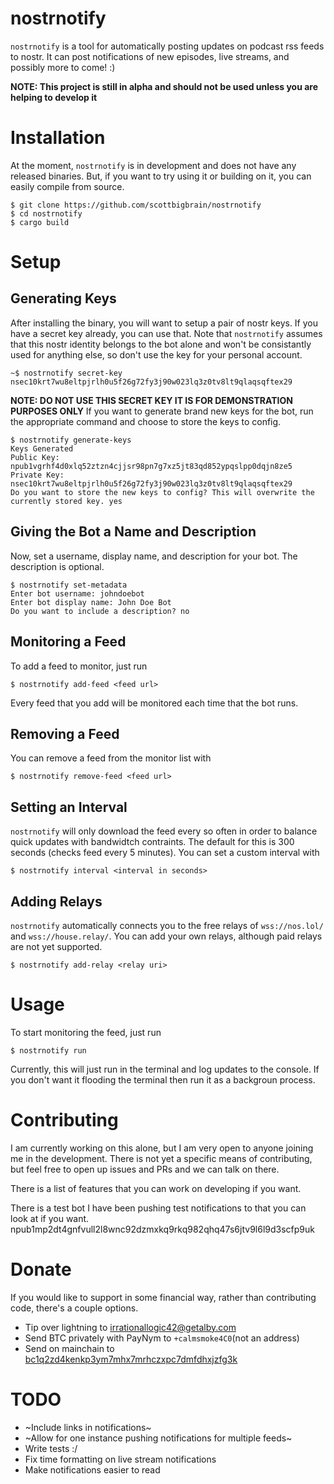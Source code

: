 # nostrnotify
`nostrnotify` is a tool for automatically posting updates on podcast rss feeds to nostr. It can post notifications of new episodes, live streams, and possibly more to come! :)

**NOTE: This project is still in alpha and should not be used unless you are helping to develop it**

# Installation
At the moment, `nostrnotify` is in development and does not have any released binaries. But, if you want to try using it or building on it, you can easily compile from source.
```
$ git clone https://github.com/scottbigbrain/nostrnotify
$ cd nostrnotify
$ cargo build
```

# Setup
## Generating Keys
After installing the binary, you will want to setup a pair of nostr keys. If you have a secret key already, you can use that. Note that `nostrnotify` assumes that this nostr identity belongs to the bot alone and won't be consistantly used for anything else, so don't use the key for your personal account.
```
~$ nostrnotify secret-key nsec10krt7wu8eltpjrlh0u5f26g72fy3j90w023lq3z0tv8lt9qlaqsqftex29
```
**NOTE: DO NOT USE THIS SECRET KEY IT IS FOR DEMONSTRATION PURPOSES ONLY**
If you want to generate brand new keys for the bot, run the appropriate command and choose to store the keys to config.
```
$ nostrnotify generate-keys
Keys Generated
Public Key: npub1vgrhf4d0xlq52ztzn4cjjsr98pn7g7xz5jt83qd852ypqslpp0dqjn8ze5
Private Key: nsec10krt7wu8eltpjrlh0u5f26g72fy3j90w023lq3z0tv8lt9qlaqsqftex29
Do you want to store the new keys to config? This will overwrite the currently stored key. yes
```
## Giving the Bot a Name and Description
Now, set a username, display name, and description for your bot. The description is optional.
```
$ nostrnotify set-metadata
Enter bot username: johndoebot
Enter bot display name: John Doe Bot
Do you want to include a description? no
```
## Monitoring a Feed
To add a feed to monitor, just run
```
$ nostrnotify add-feed <feed url>
```
Every feed that you add will be monitored each time that the bot runs.
## Removing a Feed
You can remove a feed from the monitor list with
```
$ nostrnotify remove-feed <feed url>
```
## Setting an Interval
`nostrnotify` will only download the feed every so often in order to balance quick updates with bandwidtch contraints. The default for this is 300 seconds (checks feed every 5 minutes). You can set a custom interval with
```
$ nostrnotify interval <interval in seconds>
```
## Adding Relays
`nostrnotify` automatically connects you to the free relays of `wss://nos.lol/` and `wss://house.relay/`. You can add your own relays, although paid relays are not yet supported.
```
$ nostrnotify add-relay <relay uri>
```

# Usage
To start monitoring the feed, just run 
```
$ nostrnotify run
```
Currently, this will just run in the terminal and log updates to the console. If you don't want it flooding the terminal then run it as a backgroun process.

# Contributing
I am currently working on this alone, but I am very open to anyone joining me in the development. There is not yet a specific means of contributing, but feel free to open up issues and PRs and we can talk on there.

There is a list of features that you can work on developing if you want.

There is a test bot I have been pushing test notifications to that you can look at if you want. 
npub1mp2dt4gnfvull2l8wnc92dzmxkq9rkq982qhq47s6jtv9l6l9d3scfp9uk

# Donate
If you would like to support in some financial way, rather than contributing code, there's a couple options.
- Tip over lightning to [irrationallogic42@getalby.com](https://getalby.com/p/irrationallogic42)
- Send BTC privately with PayNym to `+calmsmoke4C0`(not an address)
- Send on mainchain to [bc1q2zd4kenkp3ym7mhx7mrhczxpc7dmfdhxjzfg3k](bitcoin:bc1q2zd4kenkp3ym7mhx7mrhczxpc7dmfdhxjzfg3k)

# TODO
- ~Include links in notifications~
- ~Allow for one instance pushing notifications for multiple feeds~
- Write tests :/
- Fix time formatting on live stream notifications
- Make notifications easier to read
